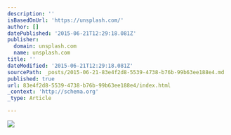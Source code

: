 ```yaml
---
description: ''
isBasedOnUrl: 'https://unsplash.com/'
author: []
datePublished: '2015-06-21T12:29:18.081Z'
publisher:
  domain: unsplash.com
  name: unsplash.com
title: ''
dateModified: '2015-06-21T12:29:18.081Z'
sourcePath: _posts/2015-06-21-83e4f2d8-5539-4738-b76b-99b63ee188e4.md
published: true
url: 83e4f2d8-5539-4738-b76b-99b63ee188e4/index.html
_context: 'http://schema.org'
_type: Article

---
```

![](https://unsplash.imgix.net/photo-1434735327738-ddce4141037a?dpr=2&fit=crop&fm=jpg&h=650&q=75&w=950)